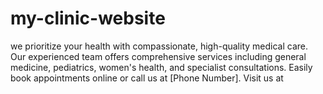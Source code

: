 # my-clinic-website
we prioritize your health with compassionate, high-quality medical care. Our experienced team offers comprehensive services including general medicine, pediatrics, women's health, and specialist consultations. Easily book appointments online or call us at [Phone Number]. Visit us at 
